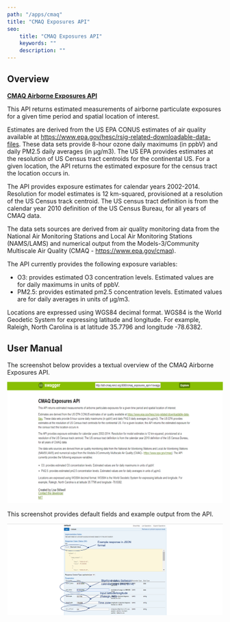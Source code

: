 ```yaml
---
path: "/apps/cmaq"
title: "CMAQ Exposures API"
seo:
    title: "CMAQ Exposures API"
    keywords: ""
    description: ""
---
```


## Overview

[**CMAQ Airborne Exposures API**](http://bdt-cmaq.renci.org:8080/cmaq_exposures_api/v1/ui/#!/default/get_values)

This API returns estimated measurements of airborne particulate exposures for a given time period and spatial location of interest.

Estimates are derived from the US EPA CONUS estimates of air quality available at https://www.epa.gov/hesc/rsig-related-downloadable-data-files. These data sets provide 8-hour ozone daily maximums (in ppbV) and daily PM2.5 daily averages (in µg/m3). The US EPA provides estimates at the resolution of US Census tract centroids for the continental US. For a given location, the API returns the estimated exposure for the census tract the location occurs in.

The API provides exposure estimates for calendar years 2002-2014. Resolution for model estimates is 12 km-squared, provisioned at a resolution of the US Census track centroid. The US census tract definition is from the calendar year 2010 definition of the US Census Bureau, for all years of CMAQ data.

The data sets sources are derived from air quality monitoring data from the National Air Monitoring Stations and Local Air Monitoring Stations (NAMS/LAMS) and numerical output from the Models-3/Community Multiscale Air Quality (CMAQ - https://www.epa.gov/cmaq).

The API currently provides the following exposure variables:

- O3: provides estimated O3 concentration levels. Estimated values are for daily maximums in units of ppbV.
- PM2.5: provides estimated pm2.5 concentration levels. Estimated values are for daily averages in units of µg/m3.

Locations are expressed using WGS84 decimal format. WGS84 is the World Geodetic System for expressing latitude and longitude. For example, Raleigh, North Carolina is at latitude 35.7796 and longitude -78.6382.

## User Manual

The screenshot below provides a textual overview of the CMAQ Airborne Exposures API.

![CMAQ_API](CMAQ_API.png)

This screenshot provides default fields and example output from the API.

![CMAQ_API_DefaultFields](CMAQ_API_DefaultFields.png)
